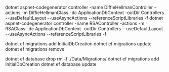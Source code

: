 dotnet aspnet-codegenerator controller -name DiffieHellmanController -actions -m DiffieHellmanClass -dc ApplicationDbContext -outDir Controllers --useDefaultLayout --useAsyncActions --referenceScriptLibraries -f
dotnet aspnet-codegenerator controller -name RSAController -actions -m RSAClass -dc ApplicationDbContext -outDir Controllers --useDefaultLayout --useAsyncActions --referenceScriptLibraries -f

dotnet ef migrations add InitialDbCreation
dotnet ef migrations update
dotnet ef migrations remove

dotnet ef database drop
rm -f ./Data/Migrations/
dotnet ef migrations add InitialDbCreation
dotnet ef database update
